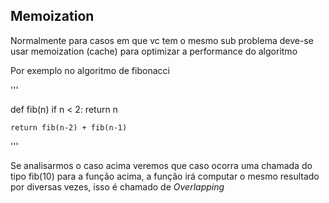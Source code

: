 ## Memoization
Normalmente para casos em que vc tem o mesmo sub problema deve-se usar memoization (cache) para optimizar a performance do algoritmo

Por exemplo no algoritmo de fibonacci

'''

def fib(n)
    if n < 2:
        return n

    return fib(n-2) + fib(n-1)

''' 

Se analisarmos o caso acima veremos que caso ocorra uma chamada do tipo fib(10) para a função acima, a função irá computar o mesmo resultado por diversas vezes, isso é chamado de *Overlapping*

